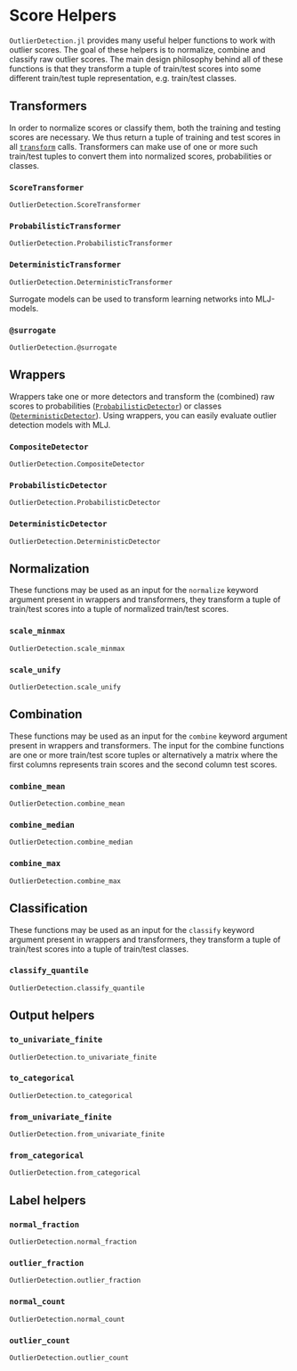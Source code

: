 # Score Helpers

`OutlierDetection.jl` provides many useful helper functions to work with outlier scores. The goal of these helpers is to normalize, combine and classify raw outlier scores. The main design philosophy behind all of these functions is that they transform a tuple of train/test scores into some different train/test tuple representation, e.g. train/test classes.

## Transformers

In order to normalize scores or classify them, both the training and testing scores are necessary. We thus return a tuple of training and test scores in all [`transform`](@ref) calls. Transformers can make use of one or more such train/test tuples to convert them into normalized scores, probabilities or classes.

### `ScoreTransformer`

```@docs
OutlierDetection.ScoreTransformer
```

### `ProbabilisticTransformer`

```@docs
OutlierDetection.ProbabilisticTransformer
```

### `DeterministicTransformer`

```@docs
OutlierDetection.DeterministicTransformer
```

Surrogate models can be used to transform learning networks into MLJ-models.

### `@surrogate`

```@docs
OutlierDetection.@surrogate
```

## Wrappers

Wrappers take one or more detectors and transform the (combined) raw scores to probabilities ([`ProbabilisticDetector`](@ref)) or classes ([`DeterministicDetector`](@ref)). Using wrappers, you can easily evaluate outlier detection models with MLJ.

### `CompositeDetector`

```@docs
OutlierDetection.CompositeDetector
```

### `ProbabilisticDetector`

```@docs
OutlierDetection.ProbabilisticDetector
```

### `DeterministicDetector`

```@docs
OutlierDetection.DeterministicDetector
```

## Normalization

These functions may be used as an input for the `normalize` keyword argument present in wrappers and transformers, they transform a tuple of train/test scores into a tuple of normalized train/test scores.

### `scale_minmax`

```@docs
OutlierDetection.scale_minmax
```

### `scale_unify`

```@docs
OutlierDetection.scale_unify
```

## Combination

These functions may be used as an input for the `combine` keyword argument present in wrappers and transformers. The input for the combine functions are one or more train/test score tuples or alternatively a matrix where the first columns represents train scores and the second column test scores.

### `combine_mean`

```@docs
OutlierDetection.combine_mean
```

### `combine_median`

```@docs
OutlierDetection.combine_median
```

### `combine_max`

```@docs
OutlierDetection.combine_max
```

## Classification

These functions may be used as an input for the `classify` keyword argument present in wrappers and transformers, they transform a tuple of train/test scores into a tuple of train/test classes.

### `classify_quantile`

```@docs
OutlierDetection.classify_quantile
```

## Output helpers

### `to_univariate_finite`

```@docs
OutlierDetection.to_univariate_finite
```

### `to_categorical`

```@docs
OutlierDetection.to_categorical
```

### `from_univariate_finite`

```@docs
OutlierDetection.from_univariate_finite
```

### `from_categorical`

```@docs
OutlierDetection.from_categorical
```

## Label helpers

### `normal_fraction`

```@docs
OutlierDetection.normal_fraction
```

### `outlier_fraction`

```@docs
OutlierDetection.outlier_fraction
```

### `normal_count`

```@docs
OutlierDetection.normal_count
```

### `outlier_count`

```@docs
OutlierDetection.outlier_count
```
